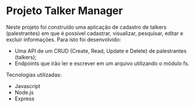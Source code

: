 # Projeto Talker Manager

Neste projeto foi construído uma aplicação de cadastro de talkers (palestrantes) em que é possível cadastrar, visualizar, pesquisar, editar e excluir informações. Para isto foi desenvolvido:

* Uma API de um CRUD (Create, Read, Update e Delete) de palestrantes (talkers);
* Endpoints que irão ler e escrever em um arquivo utilizando o módulo fs.

Tecnologias utilizadas:

* Javascript
* Node.js
* Express
